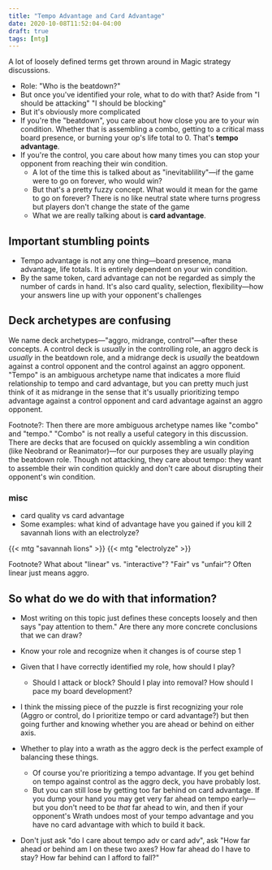 ```yaml
---
title: "Tempo Advantage and Card Advantage"
date: 2020-10-08T11:52:04-04:00
draft: true
tags: [mtg]
---
```


A lot of loosely defined terms get thrown around in Magic strategy discussions.

- Role: "Who is the beatdown?"
- But once you've identified your role, what to do with that? Aside from "I should be attacking" "I should be blocking"
- But it's obviously more complicated
- If you're the "beatdown", you care about how close you are to your win condition. Whether that is assembling a combo, getting to a critical mass board presence, or burning your op's life total to 0. That's __tempo advantage__.
- If you're the control, you care about how many times you can stop your opponent from reaching their win condition. 
  - A lot of the time this is talked about as "inevitablility"—if the game were to go on forever, who would win?
  - But that's a pretty fuzzy concept. What would it mean for the game to go on forever? There is no like neutral state where turns progress but players don't change the state of the game
  - What we are really talking about is __card advantage__.

## Important stumbling points
- Tempo advantage is not any one thing—board presence, mana advantage, life totals. 
  It is entirely dependent on your win condition.
- By the same token, card advantage can not be regarded as simply the number of cards in hand. 
  It's also card quality, selection, flexibility—how your answers line up with your opponent's challenges

## Deck archetypes are confusing

We name deck archetypes—"aggro, midrange, control"—after these concepts.
A control deck is _usually_ in the controlling role, an aggro deck is _usually_ in the beatdown role, and a midrange deck is _usually_ the beatdown against a control opponent and the control against an aggro opponent.
"Tempo" is an ambiguous archetype name that indicates a more fluid relationship to tempo and card advantage, but you can pretty much just think of it as midrange in the sense that it's usually prioritizing tempo advantage against a control opponent and card advantage against an aggro opponent.

Footnote?: Then there are more ambiguous archetype names like "combo" and "tempo." 
"Combo" is not really a useful category in this discussion.
There are decks that are focused on quickly assembling a win condition (like Neobrand or Reanimator)—for our purposes they are usually playing the beatdown role.
Though not attacking, they care about tempo: they want to assemble their win condition quickly and don't care about disrupting their opponent's win condition.

### misc
- card quality vs card advantage
- Some examples: what kind of advantage have you gained if you kill 2 savannah lions with an electrolyze?

{{< mtg "savannah lions" >}} {{< mtg "electrolyze" >}}

Footnote? What about "linear" vs. "interactive"? "Fair" vs "unfair"?
Often linear just means aggro.

## So what do we do with that information?

- Most writing on this topic just defines these concepts loosely and then says "pay attention to them."
  Are there any more concrete conclusions that we can draw?
- Know your role and recognize when it changes is of course step 1
- Given that I have correctly identified my role, how should I play?
  - Should I attack or block? Should I play into removal? How should I pace my board development?
- I think the missing piece of the puzzle is first recognizing your role (Aggro or control, do I prioritize tempo or card advantage?) but then going further and knowing whether you are ahead or behind on either axis.

- Whether to play into a wrath as the aggro deck is the perfect example of balancing these things.
  - Of course you're prioritizing a tempo advantage. If you get behind on tempo against control as the aggro deck, you have probably lost.
  - But you can still lose by getting too far behind on card advantage. If you dump your hand you may get very far ahead on tempo early—but you don't need to be _that_ far ahead to win, and then if your opponent's Wrath undoes most of your tempo advantage and you have no card advantage with which to build it back.

- Don't just ask "do I care about tempo adv or card adv", ask "How far ahead or behind am I on these two axes? How far ahead do I have to stay? How far behind can I afford to fall?"
